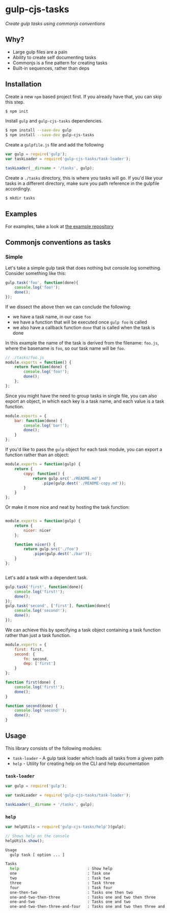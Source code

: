 # gulp-cjs-tasks

*Create gulp tasks using commonjs conventions*

## Why?

- Large gulp files are a pain
- Ability to create self documenting tasks
- Commonjs is a fine pattern for creating tasks
- Built-in sequences, rather than deps

## Installation

Create a new `npm` based project first. If you already have that, you can skip this step.

```bash
$ npm init
```

Install `gulp` and `gulp-cjs-tasks` dependencies.

```bash
$ npm install --save-dev gulp
$ npm install --save-dev gulp-cjs-tasks
```

Create a `gulpfile.js` file and add the following

```js
var gulp = require('gulp');
var taskLoader = require('gulp-cjs-tasks/task-loader');

taskLoader(__dirname + '/tasks', gulp);
```

Create a `./tasks` directory, this is where you tasks will go. If you'd like your tasks
in a different directory, make sure you path reference in the gulpfile accordingly.

```bash
$ mkdir tasks
```

## Examples
For examples, take a look at [the example repository](https://github.com/sytac/gulp-csj-tasks-example)

## Commonjs conventions as tasks

### Simple

Let's take a simple gulp task that does nothing but console.log something. Consider
something like this:

```js
gulp.task('foo', function(done){
    console.log('foo!');
    done();
});
```

If we dissect the above then we can conclude the following:

- we have a task name, in our case `foo`
- we have a function that will be executed once `gulp foo` is called
- we also have a callback function `done` that is called when the task is done


In this example the name of the task is derived from the filename: `foo.js`, where
the basename is `foo`, so our task name will be `foo`.

```js
// ./tasks/foo.js
module.exports = function() {
	return function(done) {
		console.log('foo!');
		done();
	};
};

```

Since you might have the need to group tasks in single file, you can also export
an object, in which each key is a task name, and each value is a task function.


```js
module.exports = {
    bar: function(done) {
        console.log('bar!');
        done();
    }
};

```

If you'd like to pass the `gulp` object for each task module, you can export a function
rather than an object:

```js
module.exports = function(gulp) {
    return {
        copy: function() {
            return gulp.src('./README.md')
                .pipe(gulp.dest('./README-copy.md'));
        }
    }
};


```

Or make it more nice and neat by hosting the task function:

```js

module.exports = function(gulp) {
    return {
        nicer: nicer
    };

    function nicer() {
        return gulp.src('./foo')
            .pipe(gulp.dest('./bar'));
    }
};



```

Let's add a task with a dependent task.

```js
gulp.task('first', function(done){
    console.log('first!');
    done();
});
gulp.task('second', ['first'], function(done){
    console.log('second!');
    done();
});

```

We can achieve this by specifying a task object containing a task function rather
than just a task function.

```js
module.exports = {
	first: first,
	second: {
		fn: second,
		dep: ['first']
	}
};

function first(done) {
	console.log('first!');
	done();
}

function second(done) {
	console.log('second!');
	done();
}

```

## Usage

This library consists of the following modules:

- `task-loader` - A gulp task loader which loads all tasks from a given path
- `help` - Utility for creating help on the CLI and help documentation

### `task-loader`

```js
var gulp = require('gulp');

var taskLoader = require('gulp-cjs-tasks/task-loader');

taskLoader(__dirname + '/tasks', gulp);
```

### `help`

```js
var helpUtils = require('gulp-cjs-tasks/help')(gulp);

// Shows help on the console
helpUtils.show();
```

```bash
Usage
  gulp task [ option ... ]

Tasks
  help                              : Show help
  one                               : Task one
  two                               : Task two
  three                             : Task three
  four                              : Task four
  one-then-two                      : Tasks one then two
  one-and-two-then-three            : Tasks one and two then three
  one-and-two                       : Tasks one and two
  one-and-two-then-three-and-four   : Tasks one and two then three and four
```
